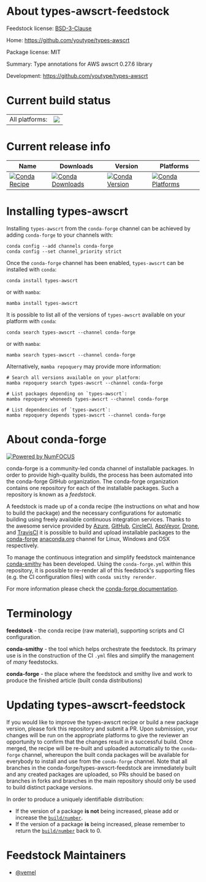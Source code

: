 About types-awscrt-feedstock
============================

Feedstock license: [BSD-3-Clause](https://github.com/conda-forge/types-awscrt-feedstock/blob/main/LICENSE.txt)

Home: https://github.com/youtype/types-awscrt

Package license: MIT

Summary: Type annotations for AWS awscrt 0.27.6 library

Development: https://github.com/youtype/types-awscrt

Current build status
====================


<table><tr><td>All platforms:</td>
    <td>
      <a href="https://dev.azure.com/conda-forge/feedstock-builds/_build/latest?definitionId=16879&branchName=main">
        <img src="https://dev.azure.com/conda-forge/feedstock-builds/_apis/build/status/types-awscrt-feedstock?branchName=main">
      </a>
    </td>
  </tr>
</table>

Current release info
====================

| Name | Downloads | Version | Platforms |
| --- | --- | --- | --- |
| [![Conda Recipe](https://img.shields.io/badge/recipe-types--awscrt-green.svg)](https://anaconda.org/conda-forge/types-awscrt) | [![Conda Downloads](https://img.shields.io/conda/dn/conda-forge/types-awscrt.svg)](https://anaconda.org/conda-forge/types-awscrt) | [![Conda Version](https://img.shields.io/conda/vn/conda-forge/types-awscrt.svg)](https://anaconda.org/conda-forge/types-awscrt) | [![Conda Platforms](https://img.shields.io/conda/pn/conda-forge/types-awscrt.svg)](https://anaconda.org/conda-forge/types-awscrt) |

Installing types-awscrt
=======================

Installing `types-awscrt` from the `conda-forge` channel can be achieved by adding `conda-forge` to your channels with:

```
conda config --add channels conda-forge
conda config --set channel_priority strict
```

Once the `conda-forge` channel has been enabled, `types-awscrt` can be installed with `conda`:

```
conda install types-awscrt
```

or with `mamba`:

```
mamba install types-awscrt
```

It is possible to list all of the versions of `types-awscrt` available on your platform with `conda`:

```
conda search types-awscrt --channel conda-forge
```

or with `mamba`:

```
mamba search types-awscrt --channel conda-forge
```

Alternatively, `mamba repoquery` may provide more information:

```
# Search all versions available on your platform:
mamba repoquery search types-awscrt --channel conda-forge

# List packages depending on `types-awscrt`:
mamba repoquery whoneeds types-awscrt --channel conda-forge

# List dependencies of `types-awscrt`:
mamba repoquery depends types-awscrt --channel conda-forge
```


About conda-forge
=================

[![Powered by
NumFOCUS](https://img.shields.io/badge/powered%20by-NumFOCUS-orange.svg?style=flat&colorA=E1523D&colorB=007D8A)](https://numfocus.org)

conda-forge is a community-led conda channel of installable packages.
In order to provide high-quality builds, the process has been automated into the
conda-forge GitHub organization. The conda-forge organization contains one repository
for each of the installable packages. Such a repository is known as a *feedstock*.

A feedstock is made up of a conda recipe (the instructions on what and how to build
the package) and the necessary configurations for automatic building using freely
available continuous integration services. Thanks to the awesome service provided by
[Azure](https://azure.microsoft.com/en-us/services/devops/), [GitHub](https://github.com/),
[CircleCI](https://circleci.com/), [AppVeyor](https://www.appveyor.com/),
[Drone](https://cloud.drone.io/welcome), and [TravisCI](https://travis-ci.com/)
it is possible to build and upload installable packages to the
[conda-forge](https://anaconda.org/conda-forge) [anaconda.org](https://anaconda.org/)
channel for Linux, Windows and OSX respectively.

To manage the continuous integration and simplify feedstock maintenance
[conda-smithy](https://github.com/conda-forge/conda-smithy) has been developed.
Using the ``conda-forge.yml`` within this repository, it is possible to re-render all of
this feedstock's supporting files (e.g. the CI configuration files) with ``conda smithy rerender``.

For more information please check the [conda-forge documentation](https://conda-forge.org/docs/).

Terminology
===========

**feedstock** - the conda recipe (raw material), supporting scripts and CI configuration.

**conda-smithy** - the tool which helps orchestrate the feedstock.
                   Its primary use is in the construction of the CI ``.yml`` files
                   and simplify the management of *many* feedstocks.

**conda-forge** - the place where the feedstock and smithy live and work to
                  produce the finished article (built conda distributions)


Updating types-awscrt-feedstock
===============================

If you would like to improve the types-awscrt recipe or build a new
package version, please fork this repository and submit a PR. Upon submission,
your changes will be run on the appropriate platforms to give the reviewer an
opportunity to confirm that the changes result in a successful build. Once
merged, the recipe will be re-built and uploaded automatically to the
`conda-forge` channel, whereupon the built conda packages will be available for
everybody to install and use from the `conda-forge` channel.
Note that all branches in the conda-forge/types-awscrt-feedstock are
immediately built and any created packages are uploaded, so PRs should be based
on branches in forks and branches in the main repository should only be used to
build distinct package versions.

In order to produce a uniquely identifiable distribution:
 * If the version of a package **is not** being increased, please add or increase
   the [``build/number``](https://docs.conda.io/projects/conda-build/en/latest/resources/define-metadata.html#build-number-and-string).
 * If the version of a package **is** being increased, please remember to return
   the [``build/number``](https://docs.conda.io/projects/conda-build/en/latest/resources/define-metadata.html#build-number-and-string)
   back to 0.

Feedstock Maintainers
=====================

* [@vemel](https://github.com/vemel/)

